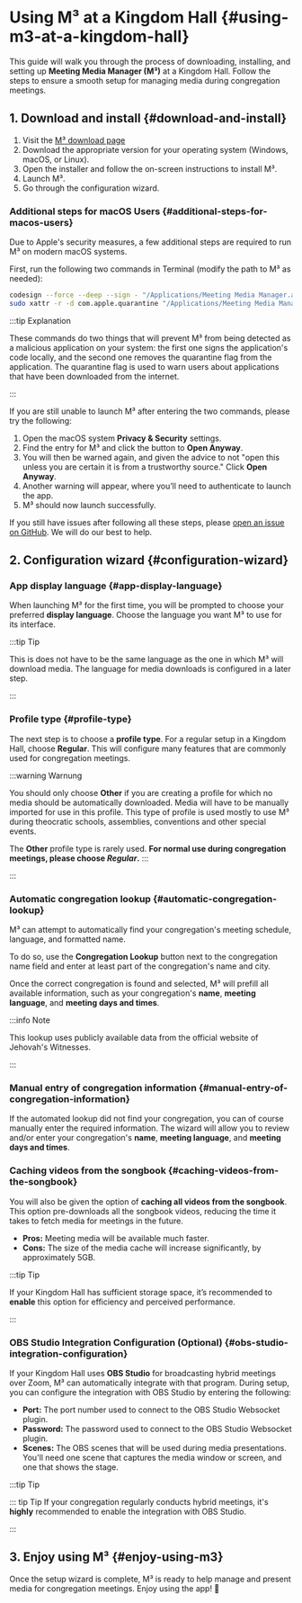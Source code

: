 # Using M³ at a Kingdom Hall {#using-m3-at-a-kingdom-hall}

This guide will walk you through the process of downloading, installing, and setting up **Meeting Media Manager (M³)** at a Kingdom Hall. Follow the steps to ensure a smooth setup for managing media during congregation meetings.

## 1. Download and install {#download-and-install}

1. Visit the [M³ download page](https://github.com/sircharlo/meeting-media-manager/releases/latest)
2. Download the appropriate version for your operating system (Windows, macOS, or Linux).
3. Open the installer and follow the on-screen instructions to install M³.
4. Launch M³.
5. Go through the configuration wizard.

### Additional steps for macOS Users {#additional-steps-for-macos-users}

Due to Apple's security measures, a few additional steps are required to run M³ on modern macOS systems.

First, run the following two commands in Terminal (modify the path to M³ as needed):

```bash
codesign --force --deep --sign - "/Applications/Meeting Media Manager.app"
sudo xattr -r -d com.apple.quarantine "/Applications/Meeting Media Manager.app"
```

:::tip Explanation

These commands do two things that will prevent M³ from being detected as a malicious application on your system: the first one signs the application's code locally, and the second one removes the quarantine flag from the application. The quarantine flag is used to warn users about applications that have been downloaded from the internet.

:::

If you are still unable to launch M³ after entering the two commands, please try the following:

1. Open the macOS system **Privacy & Security** settings.
2. Find the entry for M³ and click the button to **Open Anyway**.
3. You will then be warned again, and given the advice to not "open this unless you are certain it is from a trustworthy source." Click **Open Anyway**.
4. Another warning will appear, where you’ll need to authenticate to launch the app.
5. M³ should now launch successfully.

If you still have issues after following all these steps, please [open an issue on GitHub](https://github.com/sircharlo/meeting-media-manager/issues/new). We will do our best to help.

## 2. Configuration wizard {#configuration-wizard}

### App display language {#app-display-language}

When launching M³ for the first time, you will be prompted to choose your preferred **display language**. Choose the language you want M³ to use for its interface.

:::tip Tip

This is does not have to be the same language as the one in which M³ will download media. The language for media downloads is configured in a later step.

:::

### Profile type {#profile-type}

The next step is to choose a **profile type**. For a regular setup in a Kingdom Hall, choose **Regular**. This will configure many features that are commonly used for congregation meetings.

:::warning Warnung

You should only choose **Other** if you are creating a profile for which no media should be automatically downloaded. Media will have to be manually imported for use in this profile. This type of profile is used mostly to use M³ during theocratic schools, assemblies, conventions and other special events.

The **Other** profile type is rarely used. **For normal use during congregation meetings, please choose _Regular_.**
:::

:::

### Automatic congregation lookup {#automatic-congregation-lookup}

M³ can attempt to automatically find your congregation's meeting schedule, language, and formatted name.

To do so, use the **Congregation Lookup** button next to the congregation name field and enter at least part of the congregation's name and city.

Once the correct congregation is found and selected, M³ will prefill all available information, such as your congregation's **name**, **meeting language**, and **meeting days and times**.

:::info Note

This lookup uses publicly available data from the official website of Jehovah's Witnesses.

:::

### Manual entry of congregation information {#manual-entry-of-congregation-information}

If the automated lookup did not find your congregation, you can of course manually enter the required information. The wizard will allow you to review and/or enter your congregation's **name**, **meeting language**, and **meeting days and times**.

### Caching videos from the songbook {#caching-videos-from-the-songbook}

You will also be given the option of **caching all videos from the songbook**. This option pre-downloads all the songbook videos, reducing the time it takes to fetch media for meetings in the future.

- **Pros:** Meeting media will be available much faster.
- **Cons:** The size of the media cache will increase significantly, by approximately 5GB.

:::tip Tip

If your Kingdom Hall has sufficient storage space, it’s recommended to **enable** this option for efficiency and perceived performance.

:::

### OBS Studio Integration Configuration (Optional) {#obs-studio-integration-configuration}

If your Kingdom Hall uses **OBS Studio** for broadcasting hybrid meetings over Zoom, M³ can automatically integrate with that program. During setup, you can configure the integration with OBS Studio by entering the following:

- **Port:** The port number used to connect to the OBS Studio Websocket plugin.
- **Password:** The password used to connect to the OBS Studio Websocket plugin.
- **Scenes:** The OBS scenes that will be used during media presentations. You'll need one scene that captures the media window or screen, and one that shows the stage.

:::tip Tip

::: tip Tip
If your congregation regularly conducts hybrid meetings, it's **highly** recommended to enable the integration with OBS Studio.

:::

## 3. Enjoy using M³ {#enjoy-using-m3}

Once the setup wizard is complete, M³ is ready to help manage and present media for congregation meetings. Enjoy using the app! :tada:
